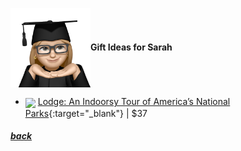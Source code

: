 <img src="assets/images/sarah2.png" align="center" width="128" >**Gift Ideas for Sarah**

- <a href="https://www.amazon.com/gp/product/1423661346/" target="_blank"><img src="https://m.media-amazon.com/images/I/91gXx9lS4mL._SL1500_.jpg" align="center" width="64" ></a> [Lodge: An Indoorsy Tour of America’s National Parks](https://www.amazon.com/gp/product/1423661346/){:target="_blank"} |
$37

<!--
- <a href="link" target="_blank"><img src="imagelink" align="center" width="64" ></a> [ItemName](link){:target="_blank"} |
$price
-->

##### [back](readme.md)

<script src="http://code.jquery.com/jquery-1.4.2.min.js"></script> <script> var x = document.getElementsByClassName("site-footer-credits"); setTimeout(() => { x[0].remove(); }, 10); </script>
